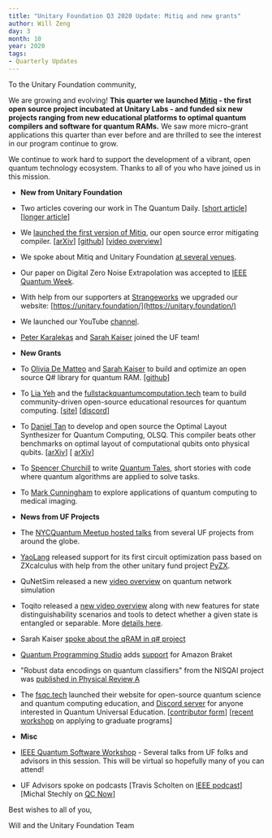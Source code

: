 ```yaml
---
title: "Unitary Foundation Q3 2020 Update: Mitiq and new grants"
author: Will Zeng
day: 3
month: 10
year: 2020
tags:
- Quarterly Updates
---
```


To the Unitary Foundation community,

We are growing and evolving! **This quarter we launched [Mitiq](https://unitary.foundation/mitiq.html) - the first open source project incubated at Unitary Labs - and funded six new projects ranging from new educational platforms to optimal quantum compilers and software for quantum RAMs.** We saw more micro-grant applications this quarter than ever before and are thrilled to see the interest in our program continue to grow.

We continue to work hard to support the development of a vibrant, open quantum technology ecosystem. Thanks to all of you who have joined us in this mission.

*   **New from Unitary Foundation**
  

*   Two articles covering our work in The Quantum Daily. \[[short article](https://thequantumdaily.com/2020/07/29/non-profit-fund-working-to-create-innovative-qc-projects-with-grants/)\] \[[longer article](https://thequantumdaily.com/2020/08/13/tqd-exclusive-unitary-fund-team-pushes-for-an-open-qc-industry-that-benefits-the-most-people/)\]  
    
*   We [launched the first version of Mitiq](https://unitary.foundation/posts/mitiq.html), our open source error mitigating compiler. \[[arXiv](https://arxiv.org/abs/2009.04417)\] \[[github](https://github.com/unitaryfund/mitiq)\] \[[video overview](https://www.youtube.com/watch?v=mLJNDFtAmDk)\]
*   We spoke about Mitiq and Unitary Foundation [at several venues](https://github.com/unitaryfund/mitiq/wiki/Mitiq-Talks-and-Events).
*   Our paper on Digital Zero Noise Extrapolation was accepted to [IEEE Quantum Week](https://qce.quantum.ieee.org/paper-tracks/).
*   With help from our supporters at [Strangeworks](https://strangeworks.com/) we upgraded our website: [https://unitary.foundation/](https://unitary.foundation/)
*   We launched our YouTube [channel](https://www.youtube.com/channel/UCDbDLAzGRTHnhkoMMOX7D1A).
*   [Peter Karalekas](https://github.com/karalekas) and [Sarah Kaiser](https://www.sckaiser.com/) joined the UF team!

*   **New Grants**
  

*   To [Olivia De Matteo](http://glassnotes.github.io/) and [Sarah Kaiser](https://www.sckaiser.com/) to build and optimize an open source Q# library for quantum RAM. \[[github](https://github.com/qsharp-community/qram)\]
*   To [Lia Yeh](https://www.linkedin.com/in/lia-yeh) and the [fullstackquantumcomputation.tech](https://fullstackquantumcomputation.tech/) team to build community-driven open-source educational resources for quantum computing. \[[site](https://fullstackquantumcomputation.tech/)\] \[[discord](https://discord.com/invite/NDm9e9W)\]
*   To [Daniel Tan](https://scholar.google.com/citations?user=6CORrpcAAAAJ&hl=en) to develop and open source the Optimal Layout Synthesizer for Quantum Computing, OLSQ. This compiler beats other benchmarks on optimal layout of computational qubits onto physical qubits. \[[arXiv](https://arxiv.org/abs/2007.15671)\] \[ [arXiv](https://arxiv.org/abs/2002.09783)\]
*   To [Spencer Churchill](https://github.com/splch) to write [Quantum Tales](https://github.com/splch/quantum-tales), short stories with code where quantum algorithms are applied to solve tasks.
*   To [Mark Cunningham](https://markcunningham.tech/) to explore applications of quantum computing to medical imaging.

*   **News from UF Projects**
  

*   The [NYCQuantum Meetup hosted talks](https://www.meetup.com/New-York-Quantum-Computing-Meetup/events/271943801) from several UF projects from around the globe.  
    
*   [YaoLang](https://yaoquantum.org/) released support for its first circuit optimization pass based on ZXcalculus with help from the other unitary fund project [PyZX](https://github.com/Quantomatic/pyzx).
*   QuNetSim released a new [video overview](https://www.youtube.com/watch?v=HE6jWjW1WT8&feature=emb_title) on quantum network simulation
*   Toqito released a [new video overview](https://www.youtube.com/watch?v=6R7qSszJwBI) along with new features for state distinguishability scenarios and tools to detect whether a given state is entangled or separable. More [details here](https://github.com/vprusso/toqito/blob/master/CHANGELOG.md).
*   Sarah Kaiser [spoke about the qRAM in q# project](https://www.meetup.com/Washington-Quantum-Computing-Meetup/events/271334520/)
*   [Quantum Programming Studio](https://quantum-circuit.com/) adds [support](https://twitter.com/quantcirc/status/1300927223969591296?s=19) for Amazon Braket  
    
*   "Robust data encodings on quantum classifiers" from the NISQAI project was [published in Physical Review A](https://journals.aps.org/pra/abstract/10.1103/PhysRevA.102.032420)
*   The [fsqc.tech](https://fullstackquantumcomputation.tech/) launched their website for open-source quantum science and quantum computing education, and [Discord server](https://discord.gg/NDm9e9W) for anyone interested in Quantum Universal Education. \[[contributor form](https://fullstackquantumcomputation.tech/contributing)\] \[[recent workshop](https://fullstackquantumcomputation.tech/blog/grad-app-workshop/) on applying to graduate programs\]

*   **Misc**
  

*   [IEEE Quantum Software Workshop](https://qce.quantum.ieee.org/software-for-quantum-applications-algorithms-and-workflows/) - Several talks from UF folks and advisors in this session. This will be virtual so hopefully many of you can attend!
*   UF Advisors spoke on podcasts \[Travis Scholten on [IEEE podcast](https://quantum.ieee.org/podcasts)\] \[Michal Stechly on [QC Now](https://thequantumdaily.com/2020/09/12/quantum-computing-now-podcast-episode-21-michal-stechly-and-qosf/)\]  
    

Best wishes to all of you,

Will and the Unitary Foundation Team
